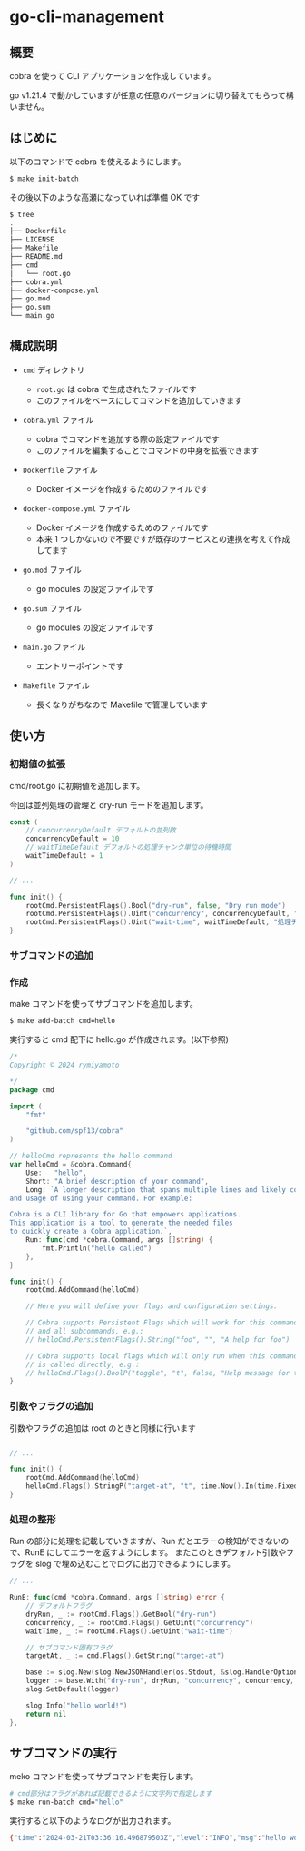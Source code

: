 # go-cli-management

## 概要

cobra を使って CLI アプリケーションを作成しています。

go v1.21.4 で動かしていますが任意の任意のバージョンに切り替えてもらって構いません。

## はじめに

以下のコマンドで cobra を使えるようにします。

```sh
$ make init-batch
```

その後以下のような高瀬になっていれば準備 OK です

```sh
$ tree
.
├── Dockerfile
├── LICENSE
├── Makefile
├── README.md
├── cmd
│   └── root.go
├── cobra.yml
├── docker-compose.yml
├── go.mod
├── go.sum
└── main.go
```

## 構成説明

- `cmd` ディレクトリ

  - `root.go` は cobra で生成されたファイルです
  - このファイルをベースにしてコマンドを追加していきます

- `cobra.yml` ファイル

  - cobra でコマンドを追加する際の設定ファイルです
  - このファイルを編集することでコマンドの中身を拡張できます

- `Dockerfile` ファイル

  - Docker イメージを作成するためのファイルです

- `docker-compose.yml` ファイル

  - Docker イメージを作成するためのファイルです
  - 本来 1 つしかないので不要ですが既存のサービスとの連携を考えて作成してます

- `go.mod` ファイル

  - go modules の設定ファイルです

- `go.sum` ファイル

  - go modules の設定ファイルです

- `main.go` ファイル

  - エントリーポイントです

- `Makefile` ファイル
  - 長くなりがちなので Makefile で管理しています

## 使い方

### 初期値の拡張

cmd/root.go に初期値を追加します。

今回は並列処理の管理と dry-run モードを追加します。

```go
const (
	// concurrencyDefault デフォルトの並列数
	concurrencyDefault = 10
	// waitTimeDefault デフォルトの処理チャンク単位の待機時間
	waitTimeDefault = 1
)

// ...

func init() {
	rootCmd.PersistentFlags().Bool("dry-run", false, "Dry run mode")
	rootCmd.PersistentFlags().Uint("concurrency", concurrencyDefault, "並列更新数(1以上)")
	rootCmd.PersistentFlags().Uint("wait-time", waitTimeDefault, "処理チャンク単位の待機時間(秒)")
}
```

### サブコマンドの追加

### 作成

make コマンドを使ってサブコマンドを追加します。

```sh
$ make add-batch cmd=hello
```

実行すると cmd 配下に hello.go が作成されます。(以下参照)

```go
/*
Copyright © 2024 rymiyamoto

*/
package cmd

import (
	"fmt"

	"github.com/spf13/cobra"
)

// helloCmd represents the hello command
var helloCmd = &cobra.Command{
	Use:   "hello",
	Short: "A brief description of your command",
	Long: `A longer description that spans multiple lines and likely contains examples
and usage of using your command. For example:

Cobra is a CLI library for Go that empowers applications.
This application is a tool to generate the needed files
to quickly create a Cobra application.`,
	Run: func(cmd *cobra.Command, args []string) {
		fmt.Println("hello called")
	},
}

func init() {
	rootCmd.AddCommand(helloCmd)

	// Here you will define your flags and configuration settings.

	// Cobra supports Persistent Flags which will work for this command
	// and all subcommands, e.g.:
	// helloCmd.PersistentFlags().String("foo", "", "A help for foo")

	// Cobra supports local flags which will only run when this command
	// is called directly, e.g.:
	// helloCmd.Flags().BoolP("toggle", "t", false, "Help message for toggle")
}

```

### 引数やフラグの追加

引数やフラグの追加は root のときと同様に行います

```go

// ...

func init() {
	rootCmd.AddCommand(helloCmd)
	helloCmd.Flags().StringP("target-at", "t", time.Now().In(time.FixedZone("Asia/Tokyo", 9*60*60)).Format(time.DateOnly), "対象日(e.g 2023-10-05)")
}
```

### 処理の整形

Run の部分に処理を記載していきますが、Run だとエラーの検知ができないので、RunE にしてエラーを返すようにします。
またこのときデフォルト引数やフラグを slog で埋め込むことでログに出力できるようにします。

```go
// ...

RunE: func(cmd *cobra.Command, args []string) error {
    // デフォルトフラグ
	dryRun, _ := rootCmd.Flags().GetBool("dry-run")
    concurrency, _ := rootCmd.Flags().GetUint("concurrency")
	waitTime, _ := rootCmd.Flags().GetUint("wait-time")

	// サブコマンド固有フラグ
	targetAt, _ := cmd.Flags().GetString("target-at")

    base := slog.New(slog.NewJSONHandler(os.Stdout, &slog.HandlerOptions{}))
    logger := base.With("dry-run", dryRun, "concurrency", concurrency, "wait-time", waitTime, "target-at", targetAt)
    slog.SetDefault(logger)

    slog.Info("hello world!")
    return nil
},
```

## サブコマンドの実行

meko コマンドを使ってサブコマンドを実行します。

```sh
# cmd部分はフラグがあれば記載できるように文字列で指定します
$ make run-batch cmd="hello"
```

実行すると以下のようなログが出力されます。

```sh
{"time":"2024-03-21T03:36:16.496879503Z","level":"INFO","msg":"hello world!","dry-run":false,"concurrency":10,"wait-time":1,"target-at":"2024-03-21"}
```
